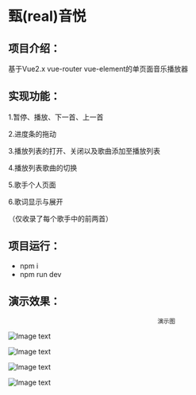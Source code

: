  甄(real)音悦
===

项目介绍：
----
基于Vue2.x vue-router vue-element的单页面音乐播放器

实现功能：
-------
1.暂停、播放、下一首、上一首

2.进度条的拖动

3.播放列表的打开、关闭以及歌曲添加至播放列表

4.播放列表歌曲的切换

5.歌手个人页面

6.歌词显示与展开

（仅收录了每个歌手中的前两首）


项目运行：
-------
* npm i
* npm run dev



演示效果：
-------


                                              演示图
                                              
                                              
![Image text](https://raw.githubusercontent.com/a382775086/musicPlayer/master/readme/c.png) 


![Image text](https://raw.githubusercontent.com/a382775086/musicPlayer/master/readme/d.png)   


![Image text](https://raw.githubusercontent.com/a382775086/musicPlayer/master/readme/e.png)   


![Image text](https://raw.githubusercontent.com/a382775086/musicPlayer/master/b.gif)
